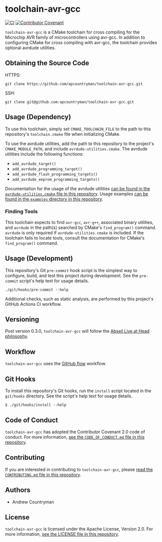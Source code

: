 # toolchain-avr-gcc
[![CI](https://github.com/apcountryman/toolchain-avr-gcc/actions/workflows/ci.yml/badge.svg)](https://github.com/apcountryman/toolchain-avr-gcc/actions/workflows/ci.yml)
[![Contributor Covenant](https://img.shields.io/badge/Contributor%20Covenant-2.0-4baaaa.svg)](CODE_OF_CONDUCT.md)

`toolchain-avr-gcc` is a CMake toolchain for cross compiling for the Microchip AVR family
of microcontrollers using avr-gcc.
In addition to configuring CMake for cross compiling with avr-gcc, the toolchain provides
optional avrdude utilities.

## Obtaining the Source Code
HTTPS:
```shell
git clone https://github.com/apcountryman/toolchain-avr-gcc.git
```
SSH:
```shell
git clone git@github.com:apcountryman/toolchain-avr-gcc.git
```

## Usage (Dependency)
To use this toolchain, simply set `CMAKE_TOOLCHAIN_FILE` to the path to this repository's
`toolchain.cmake` file when initializing CMake.

To use the avrdude utilities, add the path to this repository to the project's
`CMAKE_MODULE_PATH`, and include `avrdude-utilities.cmake`.
The avrdude utilities include the following functions:
- `add_avrdude_target()`
- `add_avrdude_programming_target()`
- `add_avrdude_flash_programming_targets()`
- `add_avrdude_eeprom_programming_targets()`

Documentation for the usage of the avrdude utilities [can be found in the
`avrdude-utilities.cmake` file in this repository](avrdude-utilities.cmake).
Usage examples [can be found in the `examples` directory in this repository](examples).

### Finding Tools
This toolchain expects to find `avr-gcc`, `avr-g++`, associated binary utilities, and
`avrdude` in the path(s) searched by CMake's `find_program()` command.
`avrdude` is only required if `avrdude-utilities.cmake` is included.
If the toolchain fails to locate tools, consult the documentation for CMake's
`find_program()` command.

## Usage (Development)
This repository's Git `pre-commit` hook script is the simplest way to configure, build,
and test this project during development.
See the `pre-commit` script's help text for usage details.
```shell
./git/hooks/pre-commit --help
```

Additional checks, such as static analysis, are performed by this project's GitHub Actions
CI workflow.

## Versioning
Post version 0.3.0, `toolchain-avr-gcc` will follow the [Abseil Live at Head
philosophy](https://abseil.io/about/philosophy).

## Workflow
`toolchain-avr-gcc` uses the [GitHub flow](https://guides.github.com/introduction/flow/)
workflow.

## Git Hooks
To install this repository's Git hooks, run the `install` script located in the
`git/hooks` directory.
See the script's help text for usage details.
```
$ ./git/hooks/install --help
```

## Code of Conduct
`toolchain-avr-gcc` has adopted the Contributor Covenant 2.0 code of conduct.
For more information, [see the `CODE_OF_CONDUCT.md` file in this
repository](CODE_OF_CONDUCT.md).

## Contributing
If you are interested in contributing to `toolchain-avr-gcc`, please [read the
`CONTRIBUTING.md` file in this repository](CONTRIBUTING.md).

## Authors
- Andrew Countryman

## License
`toolchain-avr-gcc` is licensed under the Apache License, Version 2.0.
For more information, [see the LICENSE file in this repository](LICENSE).
